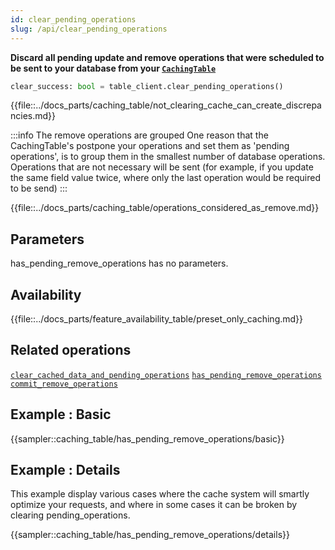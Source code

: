 ```yaml
---
id: clear_pending_operations
slug: /api/clear_pending_operations
---
```


**Discard all pending update and remove operations that were scheduled to be sent to your database from your 
[```CachingTable```](../caching_table/introduction.md)**

```python
clear_success: bool = table_client.clear_pending_operations()
```

{{file::../docs_parts/caching_table/not_clearing_cache_can_create_discrepancies.md}}

:::info The remove operations are grouped
One reason that the CachingTable's postpone your operations and set them as 'pending operations', is to group them in
the smallest number of database operations. Operations that are not necessary will be sent (for example, if you 
update the same field value twice, where only the last operation would be required to be send)
:::

{{file::../docs_parts/caching_table/operations_considered_as_remove.md}}

## Parameters

has_pending_remove_operations has no parameters.
 
## Availability

{{file::../docs_parts/feature_availability_table/preset_only_caching.md}}

## Related operations
[```clear_cached_data_and_pending_operations```](../api/clear_cached_data_and_pending_operations.md)
[```has_pending_remove_operations```](../api/commit_remove_operations.md)
[```commit_remove_operations```](../api/commit_remove_operations.md)


## Example : Basic
{{sampler::caching_table/has_pending_remove_operations/basic}}

## Example : Details

This example display various cases where the cache system will smartly optimize 
your requests, and where in some cases it can be broken by clearing pending_operations.

{{sampler::caching_table/has_pending_remove_operations/details}}

